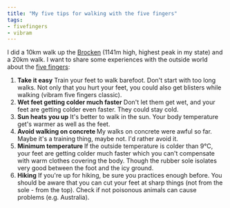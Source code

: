 ```yaml
---
title: "My five tips for walking with the five fingers"
tags: 
- fivefingers
- vibram
---
```


I did a 10km walk up the <a href="http://en.wikipedia.org/wiki/The_Brocken" target="_self">Brocken</a> (1141m high, highest peak in my state) and a 20km walk. I want to share some experiences with the outside world about the <a href="http://romanofskiat.wordpress.com/2008/09/20/taking-the-five-fingers-for-a-walk/" target="_self">five fingers</a>:
<ol>
	<li><strong>Take it easy</strong>
Train your feet to walk barefoot. Don't start with too long walks. Not only that you hurt your feet, you could also get blisters while walking (vibram five fingers classic).</li>
	<li><strong>Wet feet getting colder much faster</strong>
Don't let them get wet, and your feet are getting colder even faster. They could stay cold.</li>
	<li><strong>Sun heats you up</strong>
It's better to walk in the sun. Your body temperature get's warmer as well as the feet.</li>
	<li><strong>Avoid walking on concrete
</strong>My walks on concrete were awful so far. Maybe it's a training thing, maybe not. I'd rather avoid it.</li>
	<li><strong>Minimum temperature
</strong>If the outside temperature is colder than 9°C, your feet are getting colder much faster which you can't compensate with warm clothes covering the body. Though the rubber sole isolates very good between the foot and the icy ground.</li>
	<li><strong>Hiking</strong>
If you're up for hiking, be sure you practices enough before. You should be aware that you can cut your feet at sharp things (not from the sole - from the top). Check if not poisonous animals can cause problems (e.g. Australia).</li>
</ol>
